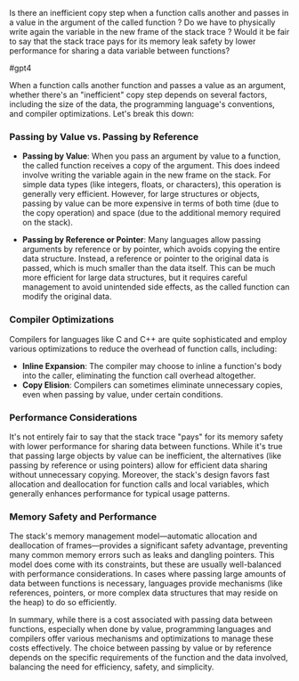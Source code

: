 
Is there an inefficient copy step when a function calls another and passes in a value in the argument of the called function ? Do we have to physically write again the variable in the new frame of the stack trace ? Would it be fair to say that the stack trace pays for its memory leak safety by lower performance for sharing a data variable between functions?


#gpt4 


When a function calls another function and passes a value as an argument, whether there's an "inefficient" copy step depends on several factors, including the size of the data, the programming language's conventions, and compiler optimizations. Let's break this down:

### Passing by Value vs. Passing by Reference

- **Passing by Value**: When you pass an argument by value to a function, the called function receives a copy of the argument. This does indeed involve writing the variable again in the new frame on the stack. For simple data types (like integers, floats, or characters), this operation is generally very efficient. However, for large structures or objects, passing by value can be more expensive in terms of both time (due to the copy operation) and space (due to the additional memory required on the stack).

- **Passing by Reference or Pointer**: Many languages allow passing arguments by reference or by pointer, which avoids copying the entire data structure. Instead, a reference or pointer to the original data is passed, which is much smaller than the data itself. This can be much more efficient for large data structures, but it requires careful management to avoid unintended side effects, as the called function can modify the original data.

### Compiler Optimizations

Compilers for languages like C and C++ are quite sophisticated and employ various optimizations to reduce the overhead of function calls, including:

- **Inline Expansion**: The compiler may choose to inline a function's body into the caller, eliminating the function call overhead altogether.
- **Copy Elision**: Compilers can sometimes eliminate unnecessary copies, even when passing by value, under certain conditions.

### Performance Considerations

It's not entirely fair to say that the stack trace "pays" for its memory safety with lower performance for sharing data between functions. While it's true that passing large objects by value can be inefficient, the alternatives (like passing by reference or using pointers) allow for efficient data sharing without unnecessary copying. Moreover, the stack's design favors fast allocation and deallocation for function calls and local variables, which generally enhances performance for typical usage patterns.

### Memory Safety and Performance

The stack's memory management model—automatic allocation and deallocation of frames—provides a significant safety advantage, preventing many common memory errors such as leaks and dangling pointers. This model does come with its constraints, but these are usually well-balanced with performance considerations. In cases where passing large amounts of data between functions is necessary, languages provide mechanisms (like references, pointers, or more complex data structures that may reside on the heap) to do so efficiently.

In summary, while there is a cost associated with passing data between functions, especially when done by value, programming languages and compilers offer various mechanisms and optimizations to manage these costs effectively. The choice between passing by value or by reference depends on the specific requirements of the function and the data involved, balancing the need for efficiency, safety, and simplicity.



